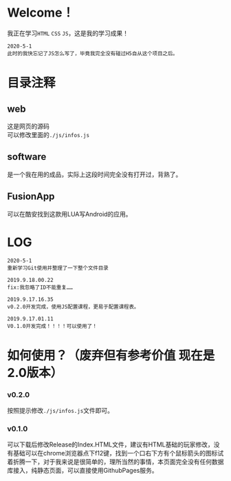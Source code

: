 # Welcome！
我正在学习`HTML` `CSS` `JS`，这是我的学习成果！
```
2020-5-1
此时的我快忘记了JS怎么写了，毕竟我完全没有碰过H5自从这个项目之后。
```


# 目录注释 
## web
这是网页的源码   
可以修改里面的`./js/infos.js`   
## software
是一个我在用的成品，实际上这段时间完全没有打开过，背熟了。

## FusionApp 
可以在酷安找到这款用LUA写Android的应用。


# LOG
```
2020-5-1 
重新学习Git使用并整理了一下整个文件目录

2019.9.18.00.22
fix:我忽略了ID不能重复……

2019.9.17.16.35
v0.2.0开发完成，使用JS配置课程，更易于配置课程表。

2019.9.17.01.11
V0.1.0开发完成！！！！可以使用了！

```

# 如何使用？（废弃但有参考价值 现在是2.0版本）
### v0.2.0
按照提示修改`./js/infos.js`文件即可。
### v0.1.0
可以下载后修改Release的Index.HTML文件，建议有HTML基础的玩家修改，没有基础可以在chrome浏览器点下f12键，找到一个口右下方有个鼠标箭头的图标试着折腾一下，对于我来说是很简单的，理所当然的事情，本页面完全没有任何数据库接入，纯静态页面，可以直接使用GithubPages服务。

